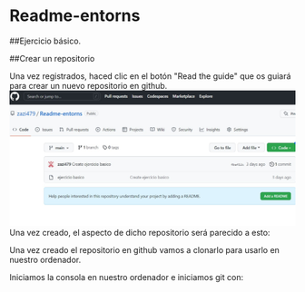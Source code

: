 # Readme-entorns
##Ejercicio básico. 

##Crear un repositorio

Una vez registrados, haced clic en el botón "Read the guide" que os guiará para crear un nuevo repositorio en github.
![inicio.jpg](https://github.com/zazi479/Readme-entorns/blob/7c5fa7ee8416aa47e60fc7c8a39b0f9d9c6b259f/fotos/inicio.jpg)
Una vez creado, el aspecto de dicho repositorio será parecido a esto:



Una vez creado el repositorio en github vamos a clonarlo para usarlo en nuestro ordenador.

Iniciamos la consola en nuestro ordenador e iniciamos git con:

